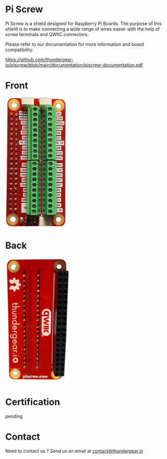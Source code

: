 # Pi Screw
Pi Screw is a shield designed for Raspberry Pi Boards. The purpose of this shield is to make connecting a wide range of wires easier with the help of screw terminals and QWIIC connectors. 

Please refer to our documentation for more information and board compatibility:

https://github.com/thundergear-io/piscrew/blob/main/documentation/piscrew-documentation.pdf


# Front 

![picture](https://github.com/thundergear-io/piscrew/blob/main/media/front.png)

# Back

![picture](https://github.com/thundergear-io/piscrew/blob/main/media/back.png)

# Certification
pending


# Contact

Need to contact us ? Send us an email at contact@thundergear.io
